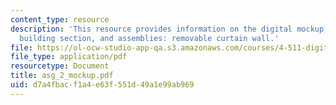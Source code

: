 ```yaml
---
content_type: resource
description: 'This resource provides information on the digital mockup, fabrication:
  building section, and assemblies: removable curtain wall.'
file: https://ol-ocw-studio-app-qa.s3.amazonaws.com/courses/4-511-digital-mock-up-workshop-spring-2006/d7a4fbacf1a4e63f551d49a1e99ab969_asg_2_mockup.pdf
file_type: application/pdf
resourcetype: Document
title: asg_2_mockup.pdf
uid: d7a4fbac-f1a4-e63f-551d-49a1e99ab969
---
```

